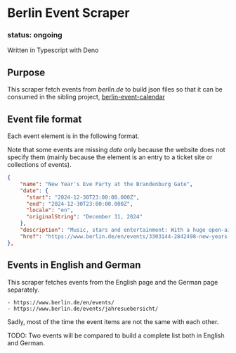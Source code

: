 # Berlin Event Scraper

### status: ongoing

Written in Typescript with Deno

## Purpose

This scraper fetch events from _berlin.de_ to build json files so that it can be
consumed in the sibling project,
[berlin-event-calendar](https://github.com/songhui-ryu/berlin-event-calendar)

## Event file format

Each event element is in the following format.

Note that some events are missing _date_ only because the website does not
specify them (mainly because the element is an entry to a ticket site or
collections of events).

```JSON
{
    "name": "New Year's Eve Party at the Brandenburg Gate",
    "date": {
      "start": "2024-12-30T23:00:00.000Z",
      "end": "2024-12-30T23:00:00.000Z",
      "locale": "en",
      "originalString": "December 31, 2024"
    },
    "description": "Music, stars and entertainment: With a huge open-air party at the Brandenburg Gate, Berlin rings in the new year.",
    "href": "https://www.berlin.de/en/events/3303144-2842498-new-years-eve-party-brandenburg-gate.en.html"
},
```

## Events in English and German

This scraper fetches events from the English page and the German page
separately.

    - https://www.berlin.de/en/events/
    - https://www.berlin.de/events/jahresuebersicht/

Sadly, most of the time the event items are not the same with each other.

TODO: Two events will be compared to build a complete list both in English and
German.
